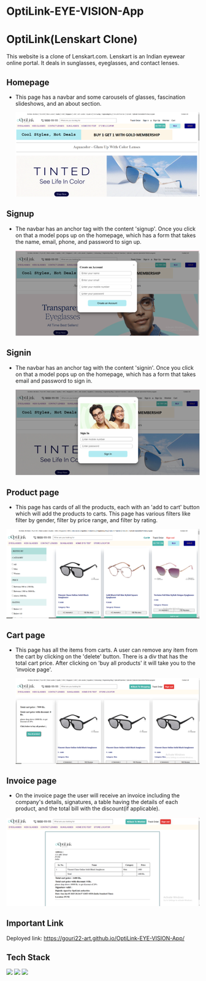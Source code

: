 # OptiLink-EYE-VISION-App

# OptiLink(Lenskart Clone) 
This website is a clone of Lenskart.com.
Lenskart is an Indian eyewear online portal. It deals in sunglasses, eyeglasses, and contact lenses. 

## Homepage
- This page has a navbar and some carousels of glasses, fascination slideshows, and an about section.
  
  ![image](./Assets/Home-Page.png)
 
## Signup
- The navbar has an anchor tag with the content 'signup'. Once you click on that a model pops up on the homepage, which has a form that takes the name, email, phone, and password to sign up.
  
  ![image](./Assets/SignUp-Page.png)

## Signin
- The navbar has an anchor tag with the content 'signin'. Once you click on that a model pops up on the homepage, which has a form that takes email and password to sign in.

  ![image](./Assets/SignIn-Page.png)

## Product page
- This page has cards of all the products, each with an 'add to cart' button which will add the products to carts. This page has various filters like filter by gender, filter by price range, and filter by rating.
  
 ![image](./Assets/Products-Page.png)

## Cart page
- This page has all the items from carts. A user can remove any item from the cart by clicking on the 'delete' button. There is a div that has the total cart price. After clicking on 'buy all products' it will take you to the 'invoice page'.
  
  ![image](./Assets/cart-Page.png)

## Invoice page
- On the invoice page the user will receive an invoice including the company's details, signatures, a table having the details of each product, and the total bill with the discount(if applicable).
  
![image](./Assets/Invoice-Page.png)


## Important Link 
Deployed link: https://gouri22-art.github.io/OptiLink-EYE-VISION-App/

## Tech Stack

<img src="https://cdn.jsdelivr.net/npm/programming-languages-logos/src/javascript/javascript.png" height="100"> <img src="https://cdn.jsdelivr.net/gh/devicons/devicon/icons/html5/html5-original.svg" height="100"/> <img src="https://cdn.jsdelivr.net/gh/devicons/devicon/icons/css3/css3-original.svg" height="100"/>
          
